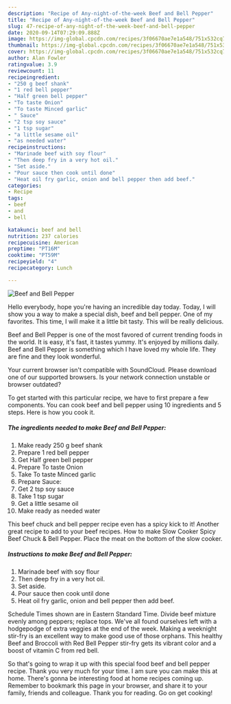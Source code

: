 ```yaml
---
description: "Recipe of Any-night-of-the-week Beef and Bell Pepper"
title: "Recipe of Any-night-of-the-week Beef and Bell Pepper"
slug: 47-recipe-of-any-night-of-the-week-beef-and-bell-pepper
date: 2020-09-14T07:29:09.888Z
image: https://img-global.cpcdn.com/recipes/3f06670ae7e1a548/751x532cq70/beef-and-bell-pepper-recipe-main-photo.jpg
thumbnail: https://img-global.cpcdn.com/recipes/3f06670ae7e1a548/751x532cq70/beef-and-bell-pepper-recipe-main-photo.jpg
cover: https://img-global.cpcdn.com/recipes/3f06670ae7e1a548/751x532cq70/beef-and-bell-pepper-recipe-main-photo.jpg
author: Alan Fowler
ratingvalue: 3.9
reviewcount: 11
recipeingredient:
- "250 g beef shank"
- "1 red bell pepper"
- "Half green bell pepper"
- "To taste Onion"
- "To taste Minced garlic"
- " Sauce"
- "2 tsp soy sauce"
- "1 tsp sugar"
- "a little sesame oil"
- "as needed water"
recipeinstructions:
- "Marinade beef with soy flour"
- "Then deep fry in a very hot oil."
- "Set aside."
- "Pour sauce then cook until done"
- "Heat oil fry garlic, onion and bell pepper then add beef."
categories:
- Recipe
tags:
- beef
- and
- bell

katakunci: beef and bell 
nutrition: 237 calories
recipecuisine: American
preptime: "PT16M"
cooktime: "PT59M"
recipeyield: "4"
recipecategory: Lunch

---
```



![Beef and Bell Pepper](https://img-global.cpcdn.com/recipes/3f06670ae7e1a548/751x532cq70/beef-and-bell-pepper-recipe-main-photo.jpg)

Hello everybody, hope you're having an incredible day today. Today, I will show you a way to make a special dish, beef and bell pepper. One of my favorites. This time, I will make it a little bit tasty. This will be really delicious.

Beef and Bell Pepper is one of the most favored of current trending foods in the world. It is easy, it's fast, it tastes yummy. It's enjoyed by millions daily. Beef and Bell Pepper is something which I have loved my whole life. They are fine and they look wonderful.

Your current browser isn&#39;t compatible with SoundCloud. Please download one of our supported browsers. Is your network connection unstable or browser outdated?


To get started with this particular recipe, we have to first prepare a few components. You can cook beef and bell pepper using 10 ingredients and 5 steps. Here is how you cook it.

<!--inarticleads1-->

##### The ingredients needed to make Beef and Bell Pepper:

1. Make ready 250 g beef shank
1. Prepare 1 red bell pepper
1. Get Half green bell pepper
1. Prepare To taste Onion
1. Take To taste Minced garlic
1. Prepare  Sauce:
1. Get 2 tsp soy sauce
1. Take 1 tsp sugar
1. Get a little sesame oil
1. Make ready as needed water


This beef chuck and bell pepper recipe even has a spicy kick to it! Another great recipe to add to your beef recipes. How to make Slow Cooker Spicy Beef Chuck &amp; Bell Pepper. Place the meat on the bottom of the slow cooker. 

<!--inarticleads2-->

##### Instructions to make Beef and Bell Pepper:

1. Marinade beef with soy flour
1. Then deep fry in a very hot oil.
1. Set aside.
1. Pour sauce then cook until done
1. Heat oil fry garlic, onion and bell pepper then add beef.


Schedule Times shown are in Eastern Standard Time. Divide beef mixture evenly among peppers; replace tops. We&#39;ve all found ourselves left with a hodgepodge of extra veggies at the end of the week. Making a weeknight stir-fry is an excellent way to make good use of those orphans. This healthy Beef and Broccoli with Red Bell Pepper stir-fry gets its vibrant color and a boost of vitamin C from red bell. 

So that's going to wrap it up with this special food beef and bell pepper recipe. Thank you very much for your time. I am sure you can make this at home. There's gonna be interesting food at home recipes coming up. Remember to bookmark this page in your browser, and share it to your family, friends and colleague. Thank you for reading. Go on get cooking!
